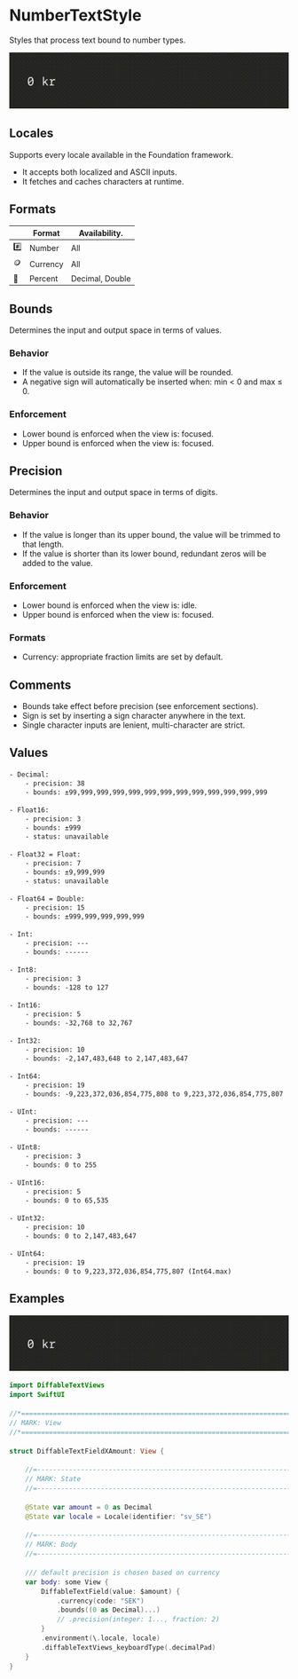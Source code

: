 # NumberTextStyle

Styles that process text bound to number types.

![DiffableTextFieldXAmount.gif](../Assets/DiffableTextFieldXAmount.gif)

## Locales

Supports every locale available in the Foundation framework.

- It accepts both localized and ASCII inputs.
- It fetches and caches characters at runtime.

## Formats

|   | Format | Availability. |
|---|--------|---------------|
| :hash: | Number | All |
| :coin: | Currency | All |
| :100: | Percent | Decimal, Double |

## Bounds

Determines the input and output space in terms of values.

### Behavior

- If the value is outside its range, the value will be rounded.
- A negative sign will automatically be inserted when: min < 0 and max ≤ 0.

### Enforcement

- Lower bound is enforced when the view is: focused.
- Upper bound is enforced when the view is: focused.

## Precision

Determines the input and output space in terms of digits.

### Behavior

- If the value is longer than its upper bound, the value will be trimmed to that length.
- If the value is shorter than its lower bound, redundant zeros will be added to the value.

### Enforcement

- Lower bound is enforced when the view is: idle.
- Upper bound is enforced when the view is: focused.

### Formats

- Currency: appropriate fraction limits are set by default.

## Comments

  - Bounds take effect before precision (see enforcement sections).
  - Sign is set by inserting a sign character anywhere in the text.
  - Single character inputs are lenient, multi-character are strict.

## Values

    - Decimal:
        - precision: 38
        - bounds: ±99,999,999,999,999,999,999,999,999,999,999,999,999

    - Float16:
        - precision: 3
        - bounds: ±999
        - status: unavailable

    - Float32 = Float:
        - precision: 7
        - bounds: ±9,999,999
        - status: unavailable

    - Float64 = Double:
        - precision: 15
        - bounds: ±999,999,999,999,999

    - Int:
        - precision: ---
        - bounds: ------

    - Int8:
        - precision: 3
        - bounds: -128 to 127

    - Int16:
        - precision: 5
        - bounds: -32,768 to 32,767

    - Int32:
        - precision: 10
        - bounds: -2,147,483,648 to 2,147,483,647

    - Int64:
        - precision: 19
        - bounds: -9,223,372,036,854,775,808 to 9,223,372,036,854,775,807

    - UInt:
        - precision: ---
        - bounds: ------

    - UInt8:
        - precision: 3
        - bounds: 0 to 255

    - UInt16:
        - precision: 5
        - bounds: 0 to 65,535

    - UInt32:
        - precision: 10
        - bounds: 0 to 2,147,483,647

    - UInt64:
        - precision: 19
        - bounds: 0 to 9,223,372,036,854,775,807 (Int64.max)

## Examples

![DiffableTextFieldXAmount.gif](../Assets/DiffableTextFieldXAmount.gif)

```swift
import DiffableTextViews
import SwiftUI

//*============================================================================*
// MARK: View
//*============================================================================*

struct DiffableTextFieldXAmount: View {

    //=------------------------------------------------------------------------=
    // MARK: State
    //=------------------------------------------------------------------------=

    @State var amount = 0 as Decimal
    @State var locale = Locale(identifier: "sv_SE")

    //=------------------------------------------------------------------------=
    // MARK: Body
    //=------------------------------------------------------------------------=

    /// default precision is chosen based on currency
    var body: some View {
        DiffableTextField(value: $amount) {
            .currency(code: "SEK")
            .bounds((0 as Decimal)...)
            // .precision(integer: 1..., fraction: 2)
        }
        .environment(\.locale, locale)
        .diffableTextViews_keyboardType(.decimalPad)
    }
}
```
